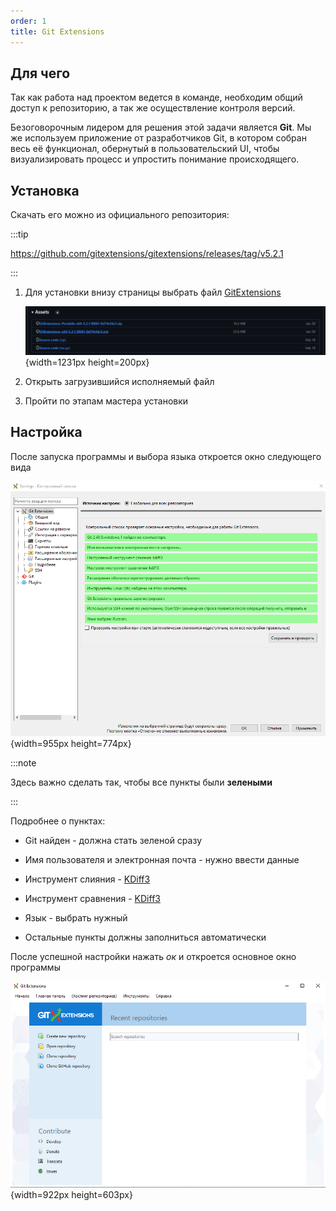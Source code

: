 ```yaml
---
order: 1
title: Git Extensions
---
```


## Для чего

Так как работа над проектом ведется в команде, необходим общий доступ к репозиторию, а так же осуществление контроля версий.

Безоговорочным лидером для решения этой задачи является **Git**. Мы же используем приложение от разработчиков Git, в котором собран весь её функционал, обернутый в пользовательский UI, чтобы визуализировать процесс и упростить понимание происходящего.

## Установка

Скачать его можно из официального репозитория:

:::tip 

<https://github.com/gitextensions/gitextensions/releases/tag/v5.2.1>

:::

1. Для установки внизу страницы выбрать файл [GitExtensions](https://GitExtensions-x64-5.2.1.18061-0d74cfdc3.msi)

   ![](./git-extensions.png){width=1231px height=200px}

2. Открыть загрузившийся исполняемый файл

3. Пройти по этапам мастера установки



## Настройка

После запуска программы и выбора языка откроется окно следующего вида

![](./git-extensions-2.png){width=955px height=774px}

:::note 

Здесь важно сделать так, чтобы все пункты были **зелеными**

:::

Подробнее о пунктах:

-  Git найден - должна стать зеленой сразу

-  Имя пользователя и электронная почта - нужно ввести данные

-  Инструмент слияния - [KDiff3](./kdiff3)

-  Инструмент сравнения - [KDiff3](./kdiff3)

-  Язык - выбрать нужный

-  Остальные пункты должны заполниться автоматически



После успешной настройки нажать *ок* и откроется основное окно программы

![](./git-extensions-3.png){width=922px height=603px}